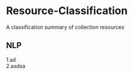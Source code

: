 # Resource-Classification
A classification summary of collection resources

## NLP
1.ad    
2.asdsa

